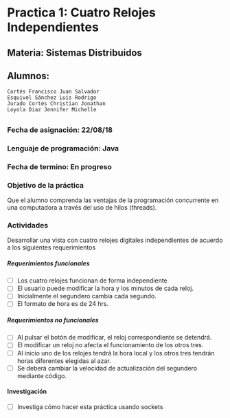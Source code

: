 # Practica 1: Cuatro Relojes Independientes
## Materia: Sistemas Distribuidos
## Alumnos:  
    Cortés Francisco Juan Salvador 
    Esquivel Sánchez Luis Rodrigo
    Jurado Cortés Christian Jonathan
    Loyola Diaz Jennifer Michelle
##
### Fecha de asignación: 22/08/18
### Lenguaje de programación: Java
### Fecha de termino: En progreso

### Objetivo de la práctica 
Que el alumno comprenda las ventajas de la programación concurrente en una computadora a través del uso de hilos (threads).
### Actividades
Desarrollar una vista con cuatro relojes digitales independientes de acuerdo a los siguientes requerimientos
##### Requerimientos funcionales
- [ ] Los cuatro relojes funcionan de forma independiente
- [ ] El usuario puede modificar la hora y los minutos de cada reloj.
- [ ] Inicialmente el segundero cambia cada segundo. 
- [ ] El formato de hora es de 24 hrs.

##### Requerimientos no funcionales
- [ ] Al pulsar el botón de modificar, el reloj correspondiente se detendrá.
- [ ] El modificar un reloj no afecta el funcionamiento de los otros tres.
- [ ] Al inicio uno de los relojes tendrá la hora local y los otros tres tendrán horas diferentes elegidas al azar. 
- [ ] Se deberá cambiar la velocidad de actualización del segundero mediante código.

#### Investigación
- [ ] Investiga cómo hacer esta práctica usando sockets
